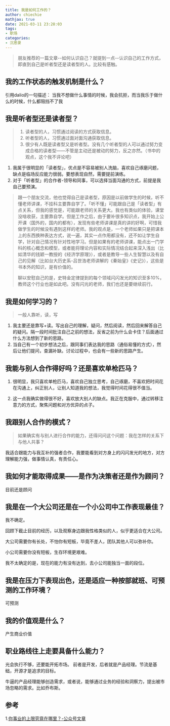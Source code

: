 ```yaml
---
title: 我是如何工作的？
author: chiechie
mathjax: true
date: 2021-03-11 23:28:03
tags:
- 职场
categories: 
- 沉思录
---
```


> 朋友推荐的一篇文章--如何认识自己？就提到一点--认识自己的工作方式，即直到自己是听者型还是读者型的人。比较有感触。

## 我的工作状态的触发机制是什么？

引用dalio的一句描述：
当我不想做什么事情的时候，我会抗拒，而当我乐于做什么的时候，什么都阻挡不了我

## 我是听者型还是读者型？

> 1. 读者型的人，习惯通过阅读的方式获取信息。
> 2. 听者型的人，习惯通过面对面沟通获取信息。
> 3. 很少有人既是读者型又是听者型。没有几个听者型的人可以通过努力变成合格的读者型——不管是主动还是被动的努力，反之亦然。（书中的观点，这个我不评论吧）
   
1. 我属于很明显的「读者型」，优点是不容易被别人洗脑，喜欢自己琢磨问题，缺点是临场反应能力很弱。要想表现自然，需要提前演练。
2. 对于「听者型」的合作者-领导和同事，可以选择当面沟通的方式，前提是我自己要预演。

> 跟一个朋友交流，他也觉得自己是读者型，原因是以前做学生的时候，听不懂老师讲课，不挂科主要靠自学了。「听不懂」可能跟自己是「读者型」有点关系，但我的感觉是，可能跟老师的关系更大。我也有类似的体验，课堂没啥收获，主要靠自学。但是工作之后，由于要补很多知识点，我开始上公开课（国外的，国内的都有），发现有些老师讲课是真的讲的好啊，可惜我做学生的时候没有遇到这样的老师。我的观点是，一个老师如果只是把课本上的东西换种表达方式，说一遍，其实一点作用都没有，还不如让学生自学，针对自己情况有针对性地学习。但是如果有的老师讲课，能点出一门学科的核心概念和模型，或者能将理论内容和实际情况结合起来深入浅出（比如清华的钱颖一教授的《经济学原理》），或者是教导一些人生智慧以及有自己的见解（比如台大历史系-吕世浩老师讲解的《秦始皇》《史记》），这些是书本外的知识，是有价值的。
> 
> 聊以安慰自己的是，史特金定律提到的每个领域闪闪发光的知识至多10%，教师这个行业也是如此吧。没有闪光的老师，我们也还是要继续前行。


## 我是如何学习的？
> 一般人靠听，读，写

1. 我主要还是靠写+读。写出自己的理解，疑问，然后阅读，然后回来解答自己的疑问。隔一段时间批注自己之前的想法，反省之前为什么会卡住？后面通过什么方法想到了新的思路。
2. 当自己有一个初步想法之后，跟同事们表达我的思路（通俗易懂的方式），然后让他们提问，查漏补缺。讨论过程中，也会有一些新的思路产生。

## 我能与别人合作得好吗？还是喜欢单枪匹马？

1. 很明显，我只喜欢单枪匹马，喜欢自己独立思考，自己琢磨，不喜欢把时间花在沟通上，纠正别人，让别人知道我的想法，我觉得时间花得很不值当。
   
2. 这一点我确实做得很不好，喜欢放大别人的缺点。我正在克服中，通过转移注意力的方式，聚焦问题和对方优异的点子。

## 我跟别人合作的模式？

> 如果确实有与别人进行合作的能力，还得问问这个问题：我在怎样的关系下与他人共事？

我适合跟能力与我互补的强者合作，我要能看到对方身上的闪闪发光的地方，对方理解能力强，做事情认真，有责任心。

## 我如何才能取得成果——是作为决策者还是作为顾问？

目前还是顾问

## 我是在一个大公司还是在一个小公司中工作表现最佳？

我不确定。

回顾下截止目前的经历，以及观察身边跟我性格类似的人，似乎更适合在大公司。

大公司需要你有长处，不怕你有短板，毕竟不差人，团队其他人可以弥补你。

小公司需要你没有短板，生存环境更艰难。

我不太确定的是，现在的能力有没有达到，去小公司能独当一面的段位。

## 我是在压力下表现出色，还是适应一种按部就班、可预测的工作环境？

可预测

## 我的价值观是什么？

产生商业价值



## 职业路线往上走要具备什么能力？

光会执行不够，还要能开拓市场。 前者是开发，后者就是产品经理。节流是基础，开源才是追求的目标。

牛逼的产品经理能够创造需求，或者说，能够通过业务的经验和洞察力，提出被市场忽略的需求。比如乔布斯。


## 参考


1.[你事业的上限究竟在哪里？-公众号文章](https://mp.weixin.qq.com/s?src=11&timestamp=1615476352&ver=2940&signature=2sRvaRpQinI2YVCYYfi3Amq*2KJv2UTfXyQWq-uML68g4DuwxKNaulHbkixJc91hNrDn2MHZUVgTr8T4RSCLVRZa3pGGRXm921lm*wgATyH*Azwj-rBslwjClDhLx*eL&new=1)